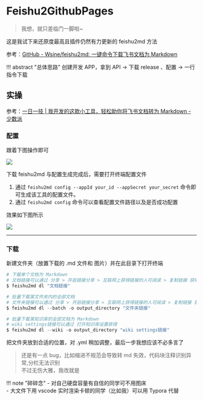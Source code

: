 
# Feishu2GithubPages

<div id="progress-container">
  <div id="progress-bar"></div>
</div>

> 我想，就只差临门一脚啦~

这是我试下来还原度最高且插件仍然有力更新的 feishu2md 方法

参考：[GitHub - Wsine/feishu2md: 一键命令下载飞书文档为 Markdown](https://github.com/Wsine/feishu2md)

!!! abstract "总体思路"
    创建开发 APP，拿到 API → 下载 release 、配置 → 一行指令下载

## 实操
参考：[一日一技 | 我开发的这款小工具，轻松助你将飞书文档转为 Markdown - 少数派](https://sspai.com/post/73386)

### 配置

跟着下图操作即可

![](https://cdn.jsdelivr.net/gh/dixiLOG/blogStatic/DZqQbsmLjof0X1x4fMKcf3nPneh.png)

下载 feishu2md 与配置生成完成后，需要打开终端配置文件

1. 通过 `feishu2md config --appId your_id --appSecret your_secret` 命令即可生成该工具的配置文件。
2. 通过 `feishu2md config` 命令可以查看配置文件路径以及是否成功配置

效果如下图所示

![](https://cdn.jsdelivr.net/gh/dixiLOG/blogStatic/Sq6gbsQvnotlsxxCZRGc2Eu8nfg.png)

---

### 下载

新建文件夹（放置下载的 .md 文件和 图片）并在此目录下打开终端  

```powershell title="关于下载命令，截止 v2.4.0，有"
# 下载单个文档为 Markdown
# 文档链接可以通过 分享 > 开启链接分享 > 互联网上获得链接的人可阅读 > 复制链接 获得
$ feishu2md dl "文档链接"

# 批量下载某文件夹内的全部文档
# 文件夹链接可以通过 分享 > 开启链接分享 > 互联网上获得链接的人可阅读 > 复制链接 获得
$ feishu2md dl --batch -o output_directory "文件夹链接"

# 批量下载某知识库的全部文档为 Markdown
# wiki settings链接可以通过 打开知识库设置获得
$ feishu2md dl --wiki -o output_directory "wiki settings链接"
```

把文件夹放到合适的位置，对 .yml 稍加调整，最后一步我想应该不必多言了

> 还是有一点 bug，比如缩进不规范会导致转 md 失效，代码块注释识别异常,分栏无法识别    
> 不过无伤大雅，我改就是

!!! note "碎碎念"
    - 对自己硬盘容量有自信的同学可不用图床  
    - 大文件下用 vscode 实时渲染卡顿的同学（比如我）可以用 Typora 代替
